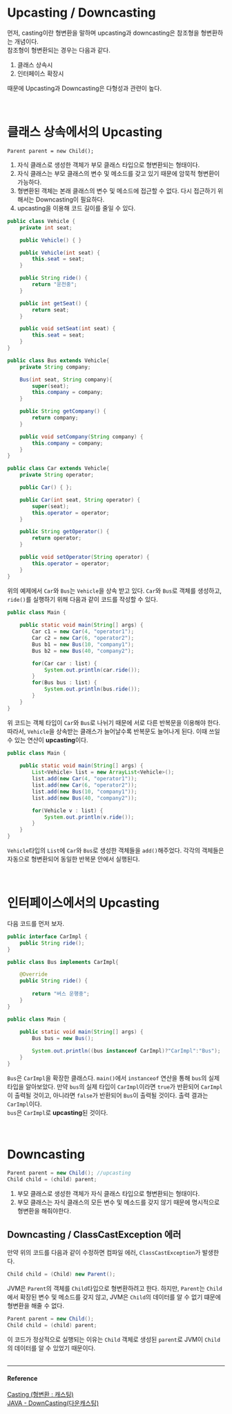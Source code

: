 # Upcasting / Downcasting
먼저, casting이란 형변환을 말하며 upcasting과 downcasting은 참조형을 형변환하는 개념이다.   
참조형이 형변환되는 경우는 다음과 같다.
1. 클래스 상속시
2. 인터페이스 확장시  

때문에 Upcasting과 Downcasting은 다형성과 관련이 높다.

<br/>

# 클래스 상속에서의 Upcasting
`Parent parent = new Child();`
1. 자식 클래스로 생성한 객체가 부모 클래스 타입으로 형변환되는 형태이다.
2. 자식 클래스는 부모 클래스의 변수 및 메소드를 갖고 있기 때문에 암묵적 형변환이 가능하다.  
3. 형변환된 객체는 본래 클래스의 변수 및 메소드에 접근할 수 없다. 다시 접근하기 위해서는 Downcasting이 필요하다. 
4. upcasting을 이용해 코드 길이를 줄일 수 있다. 

```java
public class Vehicle {
    private int seat;

    public Vehicle() { }

    public Vehicle(int seat) {
        this.seat = seat;
    }

    public String ride() {
        return "운전중";
    }

    public int getSeat() {
        return seat;
    }

    public void setSeat(int seat) {
        this.seat = seat;
    }
}
```
```java
public class Bus extends Vehicle{
    private String company;

    Bus(int seat, String company){
        super(seat);
        this.company = company;
    }

    public String getCompany() {
        return company;
    }

    public void setCompany(String company) {
        this.company = company;
    }
}
```
```java
public class Car extends Vehicle{
    private String operator;

    public Car() { };

    public Car(int seat, String operator) {
        super(seat);
        this.operator = operator;
    }

    public String getOperator() {
        return operator;
    }

    public void setOperator(String operator) {
        this.operator = operator;
    }
}
```
위의 예제에서 `Car`와 `Bus`는 `Vehicle`을 상속 받고 있다. `Car`와 `Bus`로 객체를 생성하고, `ride()`를 실행하기 위해 다음과 같이 코드를 작성할 수 있다. 

```java
public class Main {
	
    public static void main(String[] args) {
        Car c1 = new Car(4, "operator1");
        Car c2 = new Car(6, "operator2");
        Bus b1 = new Bus(10, "company1");
        Bus b2 = new Bus(40, "company2");

        for(Car car : list) {
            System.out.println(car.ride());
        }
        for(Bus bus : list) {
            System.out.println(bus.ride());
        }
    }
}
```
위 코드는 객체 타입이 `Car`와 `Bus`로 나뉘기 때문에 서로 다른 반복문을 이용해야 한다. 따라서, `Vehicle`을 상속받는 클래스가 늘어날수록 반복문도 늘어나게 된다. 이때 쓰일 수 있는 연산이 **upcasting**이다. 

```java
public class Main {
	
    public static void main(String[] args) {
        List<Vehicle> list = new ArrayList<Vehicle>();
        list.add(new Car(4, "operator1"));
        list.add(new Car(6, "operator2"));
        list.add(new Bus(10, "company1"));
        list.add(new Bus(40, "company2"));

        for(Vehicle v : list) {
            System.out.println(v.ride());
        }
    }
}
```  
`Vehicle`타입의 `List`에 `Car`와 `Bus`로 생성한 객체들을 `add()`해주었다. 각각의 객체들은 자동으로 형변환되어 동일한 반복문 안에서 실행된다.

<br/>

# 인터페이스에서의 Upcasting
다음 코드를 먼저 보자.
```java
public interface CarImpl {
    public String ride();
}
```
```java
public class Bus implements CarImpl{

    @Override
    public String ride() {
        
        return "버스 운행중";
    }
}
```
```java
public class Main {
	
    public static void main(String[] args) {
        Bus bus = new Bus();

        System.out.println((bus instanceof CarImpl)?"CarImpl":"Bus");
    }
}
```
`Bus`은 `CarImpl`을 확장한 클래스다. `main()`에서 `instanceof` 연산을 통해 `bus`의 실제 타입을 알아보았다. 만약 `bus`의 실제 타입이 `CarImpl`이라면 `true`가 반환되어 `CarImpl`이 출력될 것이고, 아니라면 `false`가 반환되어 `Bus`이 출력될 것이다. 출력 결과는 `CarImpl`이다.  
`bus`은 `CarImpl`로 **upcasting**된 것이다.  

<br/>

# Downcasting
```java
Parent parent = new Child(); //upcasting
Child child = (child) parent;
```
1. 부모 클래스로 생성한 객체가 자식 클래스 타입으로 형변환되는 형태이다.
2. 부모 클래스는 자식 클래스의 모든 변수 및 메소드를 갖지 않기 때문에 명시적으로 형변환을 해줘야한다.  

## Downcasting / ClassCastException 에러  
만약 위의 코드를 다음과 같이 수정하면 컴파일 에러, `ClassCastException`가 발생한다.
```java 
Child child = (Child) new Parent();
``` 
JVM은 `Parent`의 객체를 `Child`타입으로 형변환하려고 한다. 하지만, `Parent`는 `Child`에서 확장된 변수 및 메소드를 갖지 않고, JVM은 `Child`의 데이터를 알 수 없기 떄문에 형변환을 해줄 수 없다. 
```java
Parent parent = new Child();
Child child = (child) parent;
``` 
이 코드가 정상적으로 실행되는 이유는 `Child` 객체로 생성된 `parent`로 JVM이 `Child`의 데이터를 알 수 있었기 때문이다.      
<br/>  

---
#### Reference
[Casting (형변환 : 캐스팅)](https://inor.tistory.com/40)  
[JAVA - DownCasting(다운캐스팅)](https://mommoo.tistory.com/51)
